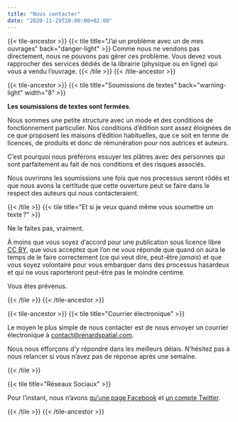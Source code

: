 ```yaml
---
title: "Nous contacter"
date: "2020-11-29T20:00:00+02:00"
---
```

{{< tile-ancestor >}}
{{< tile title="J’ai un problème avec un de mes ouvrages" back="danger-light" >}}
Comme nous ne vendons pas directement, nous ne pouvons pas gérer ces problème.
Vous devez vous rapprocher des services dédiés de la librairie (physique ou en ligne) qui vous a vendu l’ouvrage.
{{< /tile >}}
{{< /tile-ancestor >}}

{{< tile-ancestor >}}
{{< tile title="Soumissions de textes" back="warning-light" width="8" >}}

**Les soumissions de textes sont fermées**.

Nous sommes une petite structure avec un mode et des conditions de fonctionnement particulier.
Nos conditions d’édition sont assez éloignées de ce que proposent les maisons d’édition habituelles, que ce soit en terme
de licences, de produits et donc de rémunération pour nos autrices et auteurs.

C’est pourquoi nous préférons essuyer les plâtres avec des personnes qui sont parfaitement au fait de nos conditions et
des risques associés.

Nous ouvrirons les soumissions une fois que nos processus seront rôdés et que nous avons la certitude que cette ouverture
peut se faire dans le respect des auteurs qui nous contacteraient.

{{< /tile >}}
{{< tile title="Et si je veux quand même vous soumettre un texte ?" >}}

Ne le faites pas, vraiment.

À moins que vous soyez d’accord pour une publication sous licence libre [CC BY](https://creativecommons.org/licenses/by/4.0/deed.fr),
que vous acceptez que l’on ne vous réponde que quand on aura le temps de le faire correctement (ce qui veut dire, peut-être _jamais_)
et que vous soyez volontaire pour vous embarquer dans des processus hasardeux et qui ne vous raporteront peut-être pas
le moindre centime.

Vous êtes prévenus.

{{< /tile >}}
{{< /tile-ancestor >}}

{{< tile-ancestor >}}
{{< tile title="Courrier électronique" >}}

Le moyen le plus simple de nous contacter est de nous envoyer un courrier électronique à 
[&#99;&#111;&#110;&#116;&#97;&#99;&#116;&#64;&#114;&#101;&#110;&#97;&#114;&#100;&#115;&#112;&#97;&#116;&#105;&#97;&#108;&#46;&#99;&#111;&#109;](mailto:&#99;&#111;&#110;&#116;&#97;&#99;&#116;&#64;&#114;&#101;&#110;&#97;&#114;&#100;&#115;&#112;&#97;&#116;&#105;&#97;&#108;&#46;&#99;&#111;&#109;).

Nous nous efforçons d’y répondre dans les meilleurs délais. N’hésitez pas à nous relancer si vous n’avez pas de réponse après une semaine.

{{< /tile >}}

{{< tile title="Réseaux Sociaux" >}}

Pour l’instant, nous n’avons [qu’une page Facebook](https://www.facebook.com/%C3%89ditions-du-Renard-Spatial-102361015047522) 
et [un compte Twitter](https://twitter.com/EditionRSpatial).

{{< /tile >}}
{{< /tile-ancestor >}}